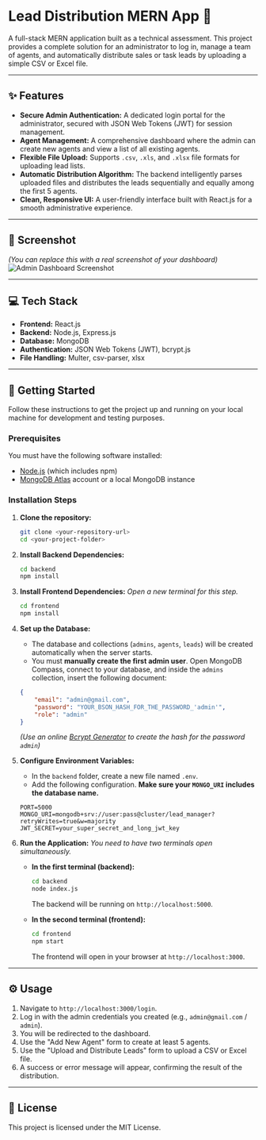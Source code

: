 # Lead Distribution MERN App 🚀

A full-stack MERN application built as a technical assessment. This project provides a complete solution for an administrator to log in, manage a team of agents, and automatically distribute sales or task leads by uploading a simple CSV or Excel file.

---
## ✨ Features

* **Secure Admin Authentication:** A dedicated login portal for the administrator, secured with JSON Web Tokens (JWT) for session management.
* **Agent Management:** A comprehensive dashboard where the admin can create new agents and view a list of all existing agents.
* **Flexible File Upload:** Supports `.csv`, `.xls`, and `.xlsx` file formats for uploading lead lists.
* **Automatic Distribution Algorithm:** The backend intelligently parses uploaded files and distributes the leads sequentially and equally among the first 5 agents.
* **Clean, Responsive UI:** A user-friendly interface built with React.js for a smooth administrative experience.

---
## 📸 Screenshot

*(You can replace this with a real screenshot of your dashboard)*
![Admin Dashboard Screenshot](https://i.postimg.cc/P5p823S7/image.png)

---
## 💻 Tech Stack

* **Frontend:** React.js
* **Backend:** Node.js, Express.js
* **Database:** MongoDB
* **Authentication:** JSON Web Tokens (JWT), bcrypt.js
* **File Handling:** Multer, csv-parser, xlsx

---
## 🚀 Getting Started

Follow these instructions to get the project up and running on your local machine for development and testing purposes.

### Prerequisites

You must have the following software installed:
* [Node.js](https://nodejs.org/) (which includes npm)
* [MongoDB Atlas](https://www.mongodb.com/cloud/atlas) account or a local MongoDB instance

### Installation Steps

1.  **Clone the repository:**
    ```bash
    git clone <your-repository-url>
    cd <your-project-folder>
    ```

2.  **Install Backend Dependencies:**
    ```bash
    cd backend
    npm install
    ```

3.  **Install Frontend Dependencies:**
    *Open a new terminal for this step.*
    ```bash
    cd frontend
    npm install
    ```

4.  **Set up the Database:**
    * The database and collections (`admins`, `agents`, `leads`) will be created automatically when the server starts.
    * You must **manually create the first admin user**. Open MongoDB Compass, connect to your database, and inside the `admins` collection, insert the following document:
    ```json
    {
        "email": "admin@gmail.com",
        "password": "YOUR_BSON_HASH_FOR_THE_PASSWORD_'admin'",
        "role": "admin"
    }
    ```
    *(Use an online [Bcrypt Generator](https://bcrypt-generator.com/) to create the hash for the password `admin`)*

5.  **Configure Environment Variables:**
    * In the `backend` folder, create a new file named `.env`.
    * Add the following configuration. **Make sure your `MONGO_URI` includes the database name.**
    ```
    PORT=5000
    MONGO_URI=mongodb+srv://user:pass@cluster/lead_manager?retryWrites=true&w=majority
    JWT_SECRET=your_super_secret_and_long_jwt_key
    ```

6.  **Run the Application:**
    *You need to have two terminals open simultaneously.*
    * **In the first terminal (backend):**
        ```bash
        cd backend
        node index.js
        ```
        The backend will be running on `http://localhost:5000`.

    * **In the second terminal (frontend):**
        ```bash
        cd frontend
        npm start
        ```
        The frontend will open in your browser at `http://localhost:3000`.

---
## ⚙️ Usage

1.  Navigate to `http://localhost:3000/login`.
2.  Log in with the admin credentials you created (e.g., `admin@gmail.com` / `admin`).
3.  You will be redirected to the dashboard.
4.  Use the "Add New Agent" form to create at least 5 agents.
5.  Use the "Upload and Distribute Leads" form to upload a CSV or Excel file.
6.  A success or error message will appear, confirming the result of the distribution.

---
## 📜 License

This project is licensed under the MIT License.
